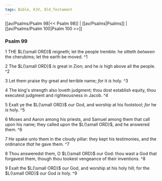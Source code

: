 ```yaml
---
tags: Bible, KJV, Old_Testament
---
```


[[av/Psalms/Psalm 98|<< Psalm 98]] | [[av/Psalms|Psalms]] | [[av/Psalms/Psalm 100|Psalm 100 >>]]

### Psalm 99

1 THE $L{\small ORD}$ reigneth; let the people tremble: he sitteth _between_ the cherubims; let the earth be moved. ^1

2 The $L{\small ORD}$ _is_ great in Zion; and he _is_ high above all the people. ^2

3 Let them praise thy great and terrible name; _for_ it _is_ holy. ^3

4 The king's strength also loveth judgment; thou dost establish equity, thou executest judgment and righteousness in Jacob. ^4

5 Exalt ye the $L{\small ORD}$ our God, and worship at his footstool; _for_ he _is_ holy. ^5

6 Moses and Aaron among his priests, and Samuel among them that call upon his name; they called upon the $L{\small ORD}$, and he answered them. ^6

7 He spake unto them in the cloudy pillar: they kept his testimonies, and the ordinance _that_ he gave them. ^7

8 Thou answeredst them, O $L{\small ORD}$ our God: thou wast a God that forgavest them, though thou tookest vengeance of their inventions. ^8

9 Exalt the $L{\small ORD}$ our God, and worship at his holy hill; for the $L{\small ORD}$ our God _is_ holy. ^9
